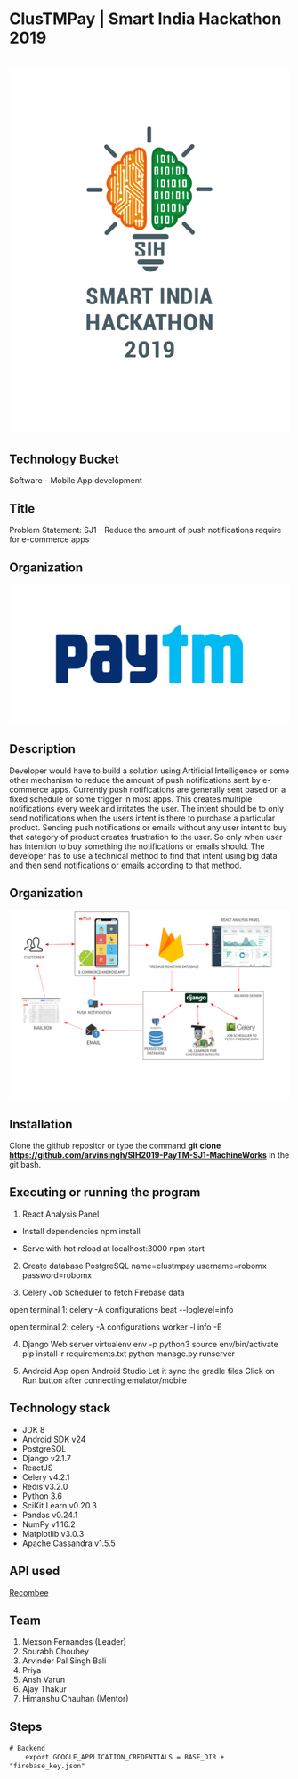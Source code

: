 # ClusTMPay | Smart India Hackathon 2019 

<h1 align="center">
  <img src="resources/SIH_logo.png"/>
</h1>

## Technology Bucket
Software - Mobile App development

## Title
Problem Statement: SJ1 - Reduce the amount of push notifications require for e-commerce apps

## Organization
<img src="resources/paytm.jpg">

## Description
Developer would have to build a solution using Artificial Intelligence or some other mechanism to reduce the amount of push notifications sent by e-commerce apps. Currently push notifications are generally sent based on a fixed schedule or some trigger in most apps. This creates multiple notifications every week and irritates the user. The intent should be to only send notifications when the users intent is there to purchase a particular product. Sending push notifications or emails without any user intent to buy that category of product creates frustration to the user. So only when user has intention to buy something the notifications or emails should. The developer has to use a technical method to find that intent using big data and then send notifications or emails according to that method.

## Organization
<img src="resources/layout.png">

## Installation
Clone the github repositor or type the command **git clone https://github.com/arvinsingh/SIH2019-PayTM-SJ1-MachineWorks** in the git bash.

## Executing or running the program
1) React Analysis Panel
- Install dependencies
npm install

- Serve with hot reload at localhost:3000
npm start

2) Create database PostgreSQL
name=clustmpay
username=robomx
password=robomx

3) Celery Job Scheduler to fetch Firebase data

open terminal 1: 
	celery -A configurations beat --loglevel=info

open terminal 2: 
	celery -A configurations worker -l info -E

4) Django Web server
virtualenv env -p python3
source env/bin/activate
pip install-r requirements.txt
python manage.py runserver

5) Android App
open Android Studio
Let it sync the gradle files
Click on Run button after connecting emulator/mobile

## Technology stack

- JDK 8
- Android SDK v24
- PostgreSQL
- Django v2.1.7
- ReactJS
- Celery v4.2.1
- Redis v3.2.0
- Python 3.6
- SciKit Learn v0.20.3
- Pandas v0.24.1
- NumPy v1.16.2
- Matplotlib v3.0.3
- Apache Cassandra v1.5.5

## API used

[Recombee](www.recombee.com)


## Team
  1) Mexson Fernandes (Leader)
  2) Sourabh Choubey
  3) Arvinder Pal Singh Bali
  4) Priya
  5) Ansh Varun
  6) Ajay Thakur
  7) Himanshu Chauhan (Mentor)
  

## Steps
	# Backend
		export GOOGLE_APPLICATION_CREDENTIALS = BASE_DIR + "firebase_key.json"

